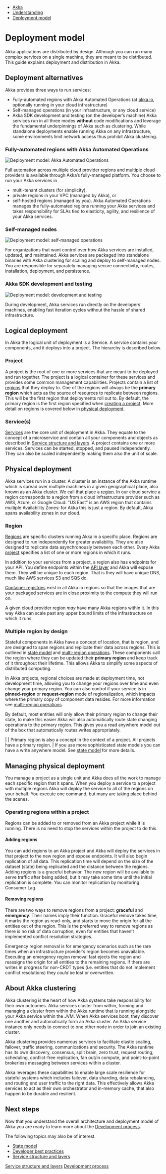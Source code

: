 <!-- <nav> -->
- [Akka](../index.html)
- [Understanding](index.html)
- [Deployment model](deployment-model.html)

<!-- </nav> -->

# Deployment model

Akka applications are distributed by design. Although you can run many complex services on a single machine, they are meant to be distributed. This guide explains deployment and distribution in Akka.

## <a href="about:blank#_deployment_alternatives"></a> Deployment alternatives

Akka provides three ways to run services:

- Fully-automated regions with Akka Automated Operations (at [akka.io](https://console.akka.io/), optionally running in your cloud infrastructure)
- Self-managed operations (in your infrastructure, or any cloud service)
- Akka SDK development and testing (on the developer’s machine)
Akka services run in all three modes **without** code modifications and leverage the fundamental underpinnings of Akka such as clustering. While standalone deployments enable running Akka on any infrastructure, some environments limit network access thus prohibit Akka clustering.

### <a href="about:blank#_fully_automated_regions_with_akka_automated_operations"></a> Fully-automated regions with Akka Automated Operations

![Deployment model: Akka Automated Operations](_images/deployment-model_akka-platform.png)


Full automation across multiple cloud provider regions and multiple cloud providers is available through Akka’s fully-managed platform. You choose to run your Akka services in

- multi-tenant clusters (for simplicity),
- private regions in your VPC (managed by Akka), or
- self-hosted regions (managed by you).
Akka Automated Operations manages the fully-automated regions running your Akka services and takes responsibility for SLAs tied to elasticity, agility, and resilience of your Akka services.

### <a href="about:blank#_self_managed_nodes"></a> Self-managed nodes

![Deployment model: self-managed operations](_images/deployment-model_self-managed.png)


For organizations that want control over how Akka services are installed, updated, and maintained. Akka services are packaged into standalone binaries with Akka clustering for scaling and deploy to self-managed nodes. You are responsible for separately managing secure connectivity, routes, installation, deployment, and persistence.

### <a href="about:blank#_akka_sdk_development_and_testing"></a> Akka SDK development and testing

![Deployment model: development and testing](_images/deployment-model_akka-sdk.png)


During development, Akka services run directly on the developers' machines, enabling fast iteration cycles without the hassle of shared infrastructure.

## <a href="about:blank#_logical_deployment"></a> Logical deployment

In Akka the logical unit of deployment is a Service. A service contains your components, and it deploys into a project. The hierarchy is described below.

### <a href="about:blank#_project"></a> Project

A project is the root of one or more services that are meant to be deployed and run together. The project is a logical container for these services and provides some common management capabilities. Projects contain a list of [regions](about:blank#_region) that they deploy to. One of the regions will always be the **primary region** which acts as the source of resources to replicate between regions. This will be the first region that deployments roll out to. By default, the primary region is the first region specified when [creating a project](../operations/projects/create-project.html). More detail on regions is covered below in [physical deployment](about:blank#_physical_deployment).

### <a href="about:blank#_services"></a> Service(s)

[Services](../operations/services/index.html) are the core unit of deployment in Akka. They equate to the concept of a microservice and contain all your components and objects as described in [Service structure and layers](architecture-model.html). A project contains one or more services. Services can be started, stopped, and paused independently. They can also be scaled independently making them also the unit of scale.

## <a href="about:blank#_physical_deployment"></a> Physical deployment

Akka services run in a cluster. A cluster is an instance of the Akka runtime which is spread over multiple machines in a given geographical place, also known as an Akka cluster. We call that place a [region](about:blank#_region). In our cloud service a region corresponds to a region from a cloud infrastructure provider such as AWS, Azure, or Google Cloud. "US East" is an AWS region that contains multiple Availability Zones: for Akka this is just a region. By default, Akka spans availability zones in our cloud.

### <a href="about:blank#_region"></a> Region

[Regions](../operations/organizations/regions.html) are specific clusters running Akka in a specific place. Regions are designed to run independently for greater availability. They are also designed to replicate data asynchronously between each other. Every Akka [project](about:blank#_project) specifies a list of one or more regions in which it runs.

In addition to your services from a project, a region also has endpoints for your API. You define endpoints within the [API layer](architecture-model.html#_api) and Akka will expose them. They will be unique to each region. That is they will have unique DNS, much like AWS services S3 and SQS do.

[Container registries](../operations/projects/container-registries.html) exist in all Akka.io regions so that the images that are your packaged services are in close proximity to the compute they will run on.

A given cloud provider region *may* have many Akka regions within it. In this way Akka can scale past any upper bound limits of the infrastructure on which it runs.

### <a href="about:blank#_multiple_region_by_design"></a> Multiple region by design

Stateful components in Akka have a concept of location, that is region, and are designed to span regions and replicate their data across regions. This is outlined in [state model](state-model.html) and [multi-region operations](multi-region.html). These components call the region where they can be updated their **primary region** and keep track of it throughout their lifetime. This allows Akka to simplify some aspects of distributed computing.

In Akka projects, regional choices are made at deployment time, not development time, allowing you to change your regions over time and even change your primary region. You can also control if your service is in **pinned-region** or **request-region** mode of regionalization, which impacts where the primary copy of component data resides. For more information see [multi-region operations](multi-region.html).

By default, most entities will only allow their primary region to change their state, to make this easier Akka will also automatically route state changing operations to the primary region. This gives you a read anywhere model out of the box that automatically routes writes appropriately.

|  | Primary region is also a concept in the context of a project. All projects have a primary region. |
If you use more sophisticated state models you can have a write anywhere model. See [state model](state-model.html) for more details.

## <a href="about:blank#_managing_physical_deployment"></a> Managing physical deployment

You manage a project as a single unit and Akka does all the work to manage each specific region that it spans. When you deploy a service to a project with multiple regions Akka will deploy the service to all of the regions on your behalf. You execute one command, but many are taking place behind the scenes.

### <a href="about:blank#_operating_regions_within_a_project"></a> Operating regions within a project

Regions can be added to or removed from an Akka project while it is running. There is no need to stop the services within the project to do this.

#### <a href="about:blank#_adding_regions"></a> Adding regions

You can add regions to an Akka project and Akka will deploy the services in that project to the new region and expose endpoints. It will also begin replication of all data. This replication time will depend on the size of the dataset (state) being replicated and the distance between the regions. Adding regions is a graceful behavior. The new region will be available to serve traffic after being added, but it may take some time until the initial replication is complete. You can monitor replication by monitoring Consumer Lag.

#### <a href="about:blank#_removing_regions"></a> Removing regions

There are two ways to remove regions from a project: **graceful** and **emergency**. Their names imply their function. Graceful remove takes time, it marks the region as read-only, and starts to move the origin for all the entities out of the region. This is the preferred way to remove regions as there is no risk of data corruption, even for entities that haven’t implemented conflict resolution strategies.

Emergency region removal is for emergency scenarios such as the rare times when an infrastructure provider’s region becomes unavailable. Executing an emergency region removal fast ejects the region and reassigns the origin for all entities to the remaining regions. If there are writes in progress for non-CRDT types (i.e. entities that do not implement conflict resolutions) they *could* be lost or overwritten.

## <a href="about:blank#_about_akka_clustering"></a> About Akka clustering

Akka clustering is the heart of how Akka systems take responsibility for their own outcomes. Akka services cluster from within, forming and managing a cluster from within the Akka runtime that is running alongside your Akka service within the JVM. When Akka services boot, they discover one another and automatically form an Akka cluster. An Akka service instance only needs to connect to one other node in order to join an existing cluster.

Akka clustering provides numerous services to facilitate elastic scaling, failover, traffic steering, communications and security. The Akka runtime has its own discovery, consensus, split brain, zero trust,
request routing, scheduling, conflict-free replication, fan out/in compute, and point-to-point brokerless messaging between services within a cluster.

Akka leverages these capabilities to enable large scale resilience for stateful systems which includes failover, data sharding, data rebalancing, and routing end user traffic to the right data. This effectively allows Akka services to act as their own orchestrator and in-memory cache, that also happen to be durable and resilient.

## <a href="about:blank#_next_steps"></a> Next steps

Now that you understand the overall architecture and deployment model of Akka you are ready to learn more about the [Development process](development-process.html).

The following topics may also be of interest.

- [State model](state-model.html)
- [Developer best practices](../java/dev-best-practices.html)
- [Service structure and layers](architecture-model.html)

<!-- <footer> -->
<!-- <nav> -->
[Service structure and layers](architecture-model.html) [Development process](development-process.html)
<!-- </nav> -->

<!-- </footer> -->

<!-- <aside> -->

<!-- </aside> -->